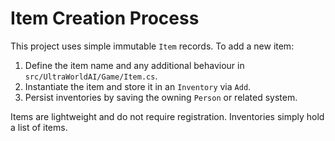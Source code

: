 # Item Creation Process

This project uses simple immutable `Item` records. To add a new item:

1. Define the item name and any additional behaviour in `src/UltraWorldAI/Game/Item.cs`.
2. Instantiate the item and store it in an `Inventory` via `Add`.
3. Persist inventories by saving the owning `Person` or related system.

Items are lightweight and do not require registration. Inventories simply hold a list of items.
